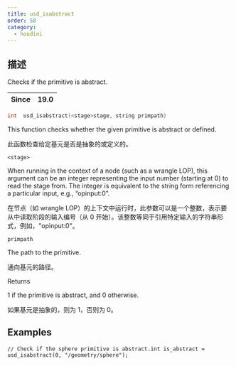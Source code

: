 ```yaml
---
title: usd_isabstract
order: 58
category:
  - houdini
---
```

    
## 描述

Checks if the primitive is abstract.

| Since | 19.0 |
| ----- | ---- |

```c
int  usd_isabstract(<stage>stage, string primpath)
```

This function checks whether the given primitive is abstract or defined.

此函数检查给定基元是否是抽象的或定义的。

`<stage>`

When running in the context of a node (such as a wrangle LOP), this argument
can be an integer representing the input number (starting at 0) to read the
stage from. The integer is equivalent to the string form referencing a
particular input, e.g., “opinput:0”.

在节点（如 wrangle LOP）的上下文中运行时，此参数可以是一个整数，表示要从中读取阶段的输入编号（从 0
开始）。该整数等同于引用特定输入的字符串形式，例如，"opinput:0"。

`primpath`

The path to the primitive.

通向基元的路径。

Returns

1 if the primitive is abstract, and 0 otherwise.

如果基元是抽象的，则为 1，否则为 0。

## Examples

    // Check if the sphere primitive is abstract.int is_abstract = usd_isabstract(0, "/geometry/sphere");
